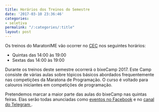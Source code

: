 ```yaml
---
title: Horários dos Treinos do Semestre
date: '2017-03-10 23:36:46'
categories:
- seletiva
permalink: "/:categories/:title"
layout: post
---
```


Os treinos do MaratonIME vão ocorrer no [CEC](http://www.cec.ime.usp.br/) nos seguintes horários:
- Quintas das 14:00 às 19:00  
- Sextas das 14:00 às 19:00  

Durante os treinos deste semestre ocorrerá o bixeCamp 2017. Este Camp consiste de várias aulas sobre tópicos
básicos abordados frequentemente nas competições da Maratona de Programação. O curso é voltado para calouros
iniciantes em competições de programação.  

Pretendemos marcar a maior parte das aulas do bixeCamp nas quintas feiras. Elas serão todas anunciadas como
[eventos no Facebook](https://www.facebook.com/maratonIME/events) e no [canal do Telegram
](https://t.me/maratonime).  
